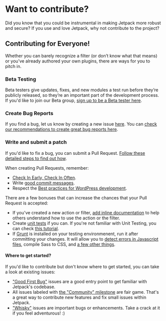 # Want to contribute?

Did you know that you could be instrumental in making Jetpack more robust and secure? If you use and love Jetpack, why not contribute to the project?

## Contributing for Everyone!

Whether you can barely recognize a filter (or don’t know what that means) or you’ve already authored your own plugins, there are ways for you to pitch in.

### Beta Testing

Beta testers give updates, fixes, and new modules a test run before they’re publicly released, so they’re an important part of the development process. If you'd like to join our Beta group, [sign up to be a Beta tester here](http://jetpack.me/beta/).

### Create Bug Reports

If you find a bug, let us know by creating a new issue [here](https://github.com/Automattic/jetpack/issues/new). You can [check our recommendations to create great bug reports here](http://jetpack.me/contribute/#bugs).

### Write and submit a patch

If you'd like to fix a bug, you can submit a Pull Request. [Follow these detailed steps to find out how](http://jetpack.me/contribute/#patch).

When creating Pull Requests, remember:

- [Check In Early, Check In Often](http://blog.codinghorror.com/check-in-early-check-in-often/).
- Write [good commit messages](http://tbaggery.com/2008/04/19/a-note-about-git-commit-messages.html).
- Respect the [Best practices for WordPress development](http://jetpack.me/contribute/#practices).

There are a few bonuses that can increase the chances that your Pull Request is accepted:

- If you've created a new action or filter, [add inline documentation](https://make.wordpress.org/core/handbook/inline-documentation-standards/php-documentation-standards/#4-hooks-actions-and-filters) to help others understand how to use the action or the filter.
- Create [unit tests](https://github.com/Automattic/jetpack/tree/master/tests) if you can. If you're not familiar with Unit Testing, you can check [this tutorial](https://pippinsplugins.com/series/unit-tests-wordpress-plugins/).
- If [Grunt](http://gruntjs.com/) is installed on your testing environmenent, run it after committing your changes. It will allow you to [detect errors in Javascript files](http://jshint.com/about/), compile Sass to CSS, and [a few other things](https://github.com/Automattic/jetpack/blob/master/Gruntfile.js).

#### Where to get started?

If you'd like to contribute but don't know where to get started, you can take a look at existing issues:

- ["Good First Bug"](https://github.com/Automattic/Jetpack/issues?q=is%3Aopen+is%3Aissue+label%3A%22Good+First+Bug%22) issues are a good entry point to get familiar with Jetpack's codebase.
- All issues labeled with [the "Community" milestone](https://github.com/Automattic/jetpack/issues?q=is%3Aopen+is%3Aissue+milestone%3ACommunity) are fair game. That's a great way to contribute new features and fix small issues within Jetpack.
- ["Whisky"](https://github.com/Automattic/jetpack/labels/Whisky%20Ticket) issues are important bugs or enhancements. Take a crack at it if you feel adventurous! :)
